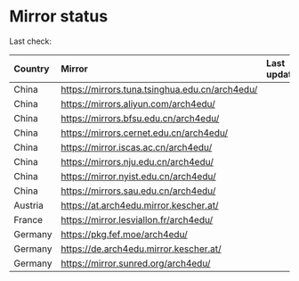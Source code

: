<script src="./time.js"></script>
# Mirror status
Last check: <script type="text/javascript">localize(1722532750.4274626);</script>

|Country|Mirror|Last update|
|:------|:-----|:----------|
|China|https://mirrors.tuna.tsinghua.edu.cn/arch4edu/|<script type="text/javascript">localize(1722494203);</script>|
|China|https://mirrors.aliyun.com/arch4edu/|<script type="text/javascript">localize(1722494203);</script>|
|China|https://mirrors.bfsu.edu.cn/arch4edu/|<script type="text/javascript">localize(1722494203);</script>|
|China|https://mirrors.cernet.edu.cn/arch4edu/|<script type="text/javascript">localize(1722494203);</script>|
|China|https://mirror.iscas.ac.cn/arch4edu/|<script type="text/javascript">localize(1722494203);</script>|
|China|https://mirrors.nju.edu.cn/arch4edu/|<script type="text/javascript">localize(1722450909);</script>|
|China|https://mirror.nyist.edu.cn/arch4edu/|<script type="text/javascript">localize(1722494203);</script>|
|China|https://mirrors.sau.edu.cn/arch4edu/|<script type="text/javascript">localize(1722494203);</script>|
|Austria|https://at.arch4edu.mirror.kescher.at/|<script type="text/javascript">localize(1722494203);</script>|
|France|https://mirror.lesviallon.fr/arch4edu/|<script type="text/javascript">localize(1722494203);</script>|
|Germany|https://pkg.fef.moe/arch4edu/|<script type="text/javascript">localize(1722494203);</script>|
|Germany|https://de.arch4edu.mirror.kescher.at/|<script type="text/javascript">localize(1722494203);</script>|
|Germany|https://mirror.sunred.org/arch4edu/|<script type="text/javascript">localize(1722494203);</script>|

<script src="./tablefilter/tablefilter.js"></script>
<script src="./table.js"></script>